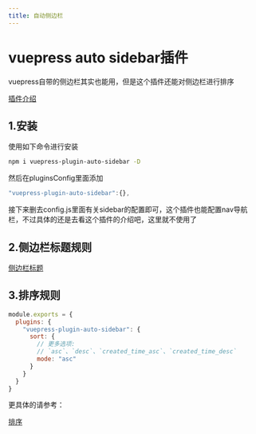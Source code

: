 ```yaml
---
title: 自动侧边栏
---
```


# vuepress auto sidebar插件

vuepress自带的侧边栏其实也能用，但是这个插件还能对侧边栏进行排序

[插件介绍](https://shanyuhai123.github.io/vuepress-plugin-auto-sidebar/zh/)

## 1.安装

使用如下命令进行安装
```sh
npm i vuepress-plugin-auto-sidebar -D
```

然后在pluginsConfig里面添加
```js
"vuepress-plugin-auto-sidebar":{},
```

接下来删去config.js里面有关sidebar的配置即可，这个插件也能配置nav导航栏，不过具体的还是去看这个插件的介绍吧，这里就不使用了

## 2.侧边栏标题规则
[侧边栏标题](https://shanyuhai123.github.io/vuepress-plugin-auto-sidebar/zh/features/plugin-options.html#title-%E6%A0%87%E9%A2%98)


## 3.排序规则

```js
module.exports = {
  plugins: {
    "vuepress-plugin-auto-sidebar": {
      sort: {
        // 更多选项: 
        // `asc`、`desc`、`created_time_asc`、`created_time_desc`
        mode: "asc"
      }
    }
  }
}
```

更具体的请参考：

[排序](https://shanyuhai123.github.io/vuepress-plugin-auto-sidebar/zh/features/plugin-options.html#sort-%E6%8E%92%E5%BA%8F)